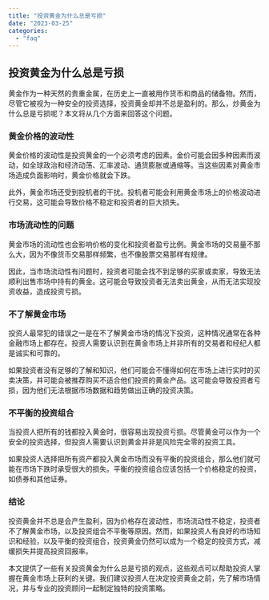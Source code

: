 ```yaml
---
title: "投资黄金为什么总是亏损"
date: "2023-03-25"
categories: 
  - "faq"
---
```


## 投资黄金为什么总是亏损

黄金作为一种天然的贵重金属，在历史上一直被用作货币和商品的储备物。然而，尽管它被视为一种安全的投资选择，投资黄金却并不总是盈利的。那么，炒黄金为什么总是亏损呢？本文将从几个方面来回答这个问题。

### 黄金价格的波动性

黄金价格的波动性是投资黄金的一个必须考虑的因素。金价可能会因多种因素而波动，如全球政治和经济动荡、汇率波动、通货膨胀或通缩等。当这些因素对黄金市场造成负面影响时，黄金价格就会下跌。

此外，黄金市场还受到投机者的干扰。投机者可能会利用黄金市场上的价格波动进行交易，这可能会导致价格不稳定和投资者的巨大损失。

### 市场流动性的问题

黄金市场的流动性也会影响价格的变化和投资者盈亏比例。黄金市场的交易量不那么大，因为不像货币交易那样频繁，也不像股票交易那样有规律。

因此，当市场流动性有问题时，投资者可能会找不到足够的买家或卖家，导致无法顺利出售市场中持有的黄金。这可能会导致投资者无法卖出黄金，从而无法实现投资收益，造成投资亏损。

### 不了解黄金市场

投资人最常犯的错误之一是在不了解黄金市场的情况下投资，这种情况通常在各种金融市场上都存在。投资人需要认识到在黄金市场上并非所有的交易者和经纪人都是诚实和可靠的。

如果投资者没有足够的了解和知识，他们可能会不懂得如何在市场上进行实时的买卖决策，并可能会被推荐购买不适合他们投资的黄金产品。这可能会导致投资者亏损，因为他们无法根据市场数据和趋势做出正确的投资决策。

### 不平衡的投资组合

当投资人把所有的钱都投入黄金时，很容易出现投资亏损。尽管黄金可以作为一个安全的投资选择，但投资人需要认识到黄金并非是风险完全零的投资工具。

如果投资人选择把所有资产都投入黄金市场而没有平衡的投资组合，那么他们就可能在市场下跌时承受很大的损失。平衡的投资组合应该包括一个价格稳定的投资，如债券和其他证券。

### 结论

投资黄金并不总是会产生盈利，因为价格存在波动性，市场流动性不稳定，投资者不了解黄金市场，以及投资组合不平衡等原因。然而，如果投资人有良好的市场知识和经验，以及平衡的投资组合，投资黄金仍然可以成为一个稳定的投资方式，减缓损失并提高投资回报率。

本文提供了一些有关投资黄金为什么总是亏损的观点，这些观点可以帮助投资人掌握在黄金市场上获利的关键。我们建议投资人在决定投资黄金之前，先了解市场情况，并与专业的投资顾问一起制定独特的投资策略。
